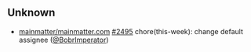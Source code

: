 
## Unknown

- [mainmatter/mainmatter.com] [#2495](https://github.com/mainmatter/mainmatter.com/pull/2495) chore(this-week): change default assignee ([@BobrImperator])

[@BobrImperator]: https://github.com/BobrImperator
[mainmatter/mainmatter.com]: https://github.com/mainmatter/mainmatter.com
